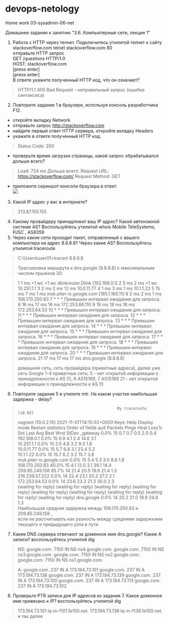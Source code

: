 # devops-netology
Home work 03-sysadmin-06-net

Домашнее задание к занятию "3.6. Компьютерные сети, лекция 1"

1. Работа c HTTP через телнет.
Подключитесь утилитой телнет к сайту stackoverflow.com telnet stackoverflow.com 80  
отправьте HTTP запрос  
GET /questions HTTP/1.0  
HOST: stackoverflow.com  
[press enter]  
[press enter]  
В ответе укажите полученный HTTP код, что он означает?   
> HTTP/1.1 400 Bad Request - неправильный запрос (ошибка синтаксиса)
2. Повторите задание 1 в браузере, используя консоль разработчика F12.  
* откройте вкладку Network  
* отправьте запрос http://stackoverflow.com  
* найдите первый ответ HTTP сервера, откройте вкладку Headers  
* укажите в ответе полученный HTTP код.  
>Status Code: 200 
* проверьте время загрузки страницы, какой запрос обрабатывался дольше всего?
> Load: 724 ms
> Дольше всего: 
> Request URL: https://stackoverflow.com/
> Request Method: GET
* приложите скриншот консоли браузера в ответ.  
![](/blob/main/screenshot1.JPG)
3. Какой IP адрес у вас в интернете?
>213.87.155.155
4. Какому провайдеру принадлежит ваш IP адрес? Какой автономной системе AS? Воспользуйтесь утилитой whois
Mobile TeleSystems, PJSC , AS8359
5. Через какие сети проходит пакет, отправленный с вашего компьютера на адрес 8.8.8.8? Через какие AS? Воспользуйтесь утилитой traceroute
>C:\Users\user01>tracert 8.8.8.8

>Трассировка маршрута к dns.google [8.8.8.8]
> с максимальным числом прыжков 30:

> 1     1 ms    <1 мс    <1 мс  dlinkrouter.Dlink [192.168.0.1]
> 2     5 ms     2 ms    <1 мс  10.251.1.1
> 3     2 ms     2 ms    12 ms  10.0.11.77
> 4     1 ms     3 ms     1 ms  10.1.1.22
> 5    15 ms     7 ms     1 ms  msk.piter-ix.google.com [185.1.160.11]
> 6     2 ms     2 ms     1 ms  108.170.250.83
> 7     *        *        *     Превышен интервал ожидания для запроса.
> 8    16 ms    17 ms    16 ms  172.253.66.110
> 9    19 ms    18 ms    18 ms  172.253.64.53
> 10     *        *        *     Превышен интервал ожидания для запроса.
> 11     *        *        *     Превышен интервал ожидания для запроса.
> 12     *        *        *     Превышен интервал ожидания для запроса.
> 13     *        *        *     Превышен интервал ожидания для запроса.
> 14     *        *        *     Превышен интервал ожидания для запроса.
> 15     *        *        *     Превышен интервал ожидания для запроса.
> 16     *        *        *     Превышен интервал ожидания для запроса.
> 17     *        *        *     Превышен интервал ожидания для запроса.
> 18     *        *        *     Превышен интервал ожидания для запроса.
> 19     *        *        *     Превышен интервал ожидания для запроса.
> 20     *        *        *     Превышен интервал ожидания для запроса.
> 21    17 ms    17 ms    17 ms  dns.google [8.8.8.8]

> домашняя сеть, сеть провайдера (приватные адреса), далее уже сеть Google 
> 1-4 приватные сети, 5 - нет открытой информации о принадлежности к AS (!), 6 AS15169, 7 AS15169
> 21 - нет открытой информации о принадлежности к AS (!)

6. Повторите задание 5 в утилите mtr. На каком участке наибольшая задержка - delay?
>                                                 My traceroute  [v0.93]
> vagrant (10.0.2.15)                                                                            2021-11-01T14:15:02+0000
> Keys:  Help   Display mode   Restart statistics   Order of fields   quit
>                                                                               Packets               Pings
> Host                                                                        Loss%   Snt   Last   Avg  Best  Wrst StDev
> _gateway                                                                  0.0%    15    0.7   0.7   0.5   2.0   0.4  
> 192.168.0.1                                                               0.0%    15    6.9   4.1   2.4  14.6   3.1  
> 10.251.1.1                                                                0.0%    15    3.5   4.8   3.2   9.3   1.8  
> 10.0.11.77                                                                0.0%    15    5.7   6.8   3.1  23.4   5.2  
> 10.1.1.22                                                                 0.0%    15   15.7   6.2   3.2  15.7   3.8  
> msk.piter-ix.google.com                                                   0.0%    15    5.4   5.3   3.0   8.6   1.8  
> 108.170.250.83                                                           40.0%    15    4.1  12.0   3.1  39.1  14.4  
> 209.85.249.158                                                           85.7%    14   21.4  20.5  19.6  21.4   1.3  
> 216.239.57.222                                                            0.0%    14   22.4  23.1  20.2  27.2   2.1  
> 172.253.64.53                                                             0.0%    14   23.6  23.2  21.3  30.0   2.3  
(waiting for reply)
(waiting for reply)
(waiting for reply)
(waiting for reply)
(waiting for reply)
(waiting for reply)
(waiting for reply)
(waiting for reply)
(waiting for reply)
> dns.google                                                                0.0%    14   20.2  21.0  19.9  24.8   1.3  
> Наибольшая средняя задержка между 108.170.250.83 и 209.85.249.158 ,   
> если ее рассчитывать как разность между средними задержками текущего и предыдущего узла в пути

7. Какие DNS сервера отвечают за доменное имя dns.google? Какие A записи? воспользуйтесь утилитой dig
>NS:
>google.com.             7150    IN      NS      ns4.google.com.
>google.com.             7150    IN      NS      ns3.google.com.
>google.com.             7150    IN      NS      ns2.google.com.
>google.com.             7150    IN      NS      ns1.google.com.
> 
> A:
> google.com.             237     IN      A       173.194.73.101
>google.com.             237     IN      A       173.194.73.138
>google.com.             237     IN      A       173.194.73.139
>google.com.             237     IN      A       173.194.73.100
>google.com.             237     IN      A       173.194.73.113
>google.com.             237     IN      A       173.194.73.102
> 
8. Проверьте PTR записи для IP адресов из задания 7. Какое доменное имя привязано к IP? воспользуйтесь утилитой dig
>173.194.73.101 lq-in-f101.1e100.net.
> 173.194.73.138 lq-in-f138.1e100.net.
> и так далее